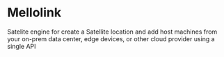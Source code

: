 # Mellolink
Satelite engine for create a Satellite location and add host machines from your on-prem data center, edge devices, or other cloud provider using a single API 
